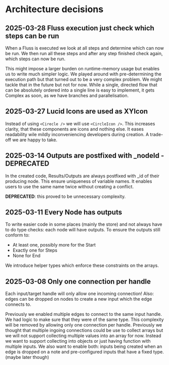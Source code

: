 # Architecture decisions

## 2025-03-28 Fluss execution just check which steps can be run

When a Fluss is executed we look at all steps and determine which can now be run. We then run all these steps and after any step finished check again, which steps can now be run.

This might impose a larger burden on runtime-memory usage but enables us to write much simpler logic. We played around with pre-determining the execution path but that turned out to be a very complex problem. We might tackle that in the future but not for now. While a single, directed flow that can be absolutely ordered into a single line is easy to implement, it gets Complex as soon, as we have branches and parallelisation.

## 2025-03-27 Lucid Icons are used as XYIcon

Instead of using `<Cirecle />` we will use `<CircleIcon />`. This increases clarity, that these components are icons and nothing else. It eases readability wile mildly inconveniencing developers during creation. A trade-off we are happy to take.

## 2025-03-14 Outputs are postfixed with \_nodeId - DEPRECATED

In the created code, Results/Outputs are always postfixed with \_id of their producing node.
This ensure uniqueness of variable names.
It enables users to use the same name twice without creating a conflict.

**DEPRECATED**: this proved to be unnecessary complexity.

## 2025-03-11 Every Node has outputs

To write easier code in some places (mainly the store) and not always have to do type checks: each node will have outputs. To ensure the outputs still conform to:

- At least one, possibly more for the Start
- Exactly one for Steps
- None for End

We introduce helper types which enforce these constraints on the arrays.

## 2025-03-08 Only one connection per handle

Each input/target handle will only allow one incoming connection!
Also: edges can be dropped on nodes to create a new input which the edge connects to.

Previously we enabled multiple edges to connect to the same input handle. We had logic to make sure that they were of the same type.
This complexity will be removed by allowing only one connection per handle.
Previously we thought that multiple ingoing connections could be use to collect arrays but we will not support collecting multiple values into an array for now. Instead we want to support collecting into objects or just having function with multiple inputs.
We also want to enable both: inputs being created when an edge is dropped on a note and pre-configured inputs that have a fixed type. (maybe later though)

